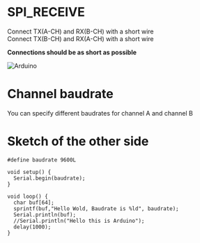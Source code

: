 # SPI_RECEIVE

Connect TX(A-CH) and RX(B-CH) with a short wire   
Connect TX(B-CH) and RX(A-CH) with a short wire   

__Connections should be as short as possible__

![Arduino](https://user-images.githubusercontent.com/6020549/71318829-8bca1000-24d9-11ea-829b-4a07f90ac1e9.jpg)

# Channel baudrate
You can specify different baudrates for channel A and channel B

# Sketch of the other side
```
#define baudrate 9600L

void setup() {
  Serial.begin(baudrate);
}

void loop() {
  char buf[64];
  sprintf(buf,"Hello Wold, Baudrate is %ld", baudrate);
  Serial.println(buf);
  //Serial.println("Hello this is Arduino");
  delay(1000);
}
```

